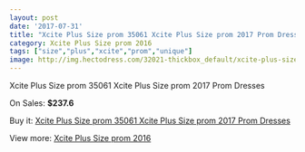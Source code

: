 ```yaml
---
layout: post
date: '2017-07-31'
title: "Xcite Plus Size prom 35061 Xcite Plus Size prom 2017 Prom Dresses"
category: Xcite Plus Size prom 2016
tags: ["size","plus","xcite","prom","unique"]
image: http://img.hectodress.com/32021-thickbox_default/xcite-plus-size-prom-35061-xcite-plus-size-prom-2012-prom-dresses.jpg
---
```

Xcite Plus Size prom 35061 Xcite Plus Size prom 2017 Prom Dresses

On Sales: **$237.6**
<a href="https://www.hectodress.com/xcite-plus-size-prom-2013/14550-xcite-plus-size-prom-35061-xcite-plus-size-prom-2012-prom-dresses.html"><amp-img layout="responsive" width="600" height="600" src="//img.hectodress.com/32021-thickbox_default/xcite-plus-size-prom-35061-xcite-plus-size-prom-2012-prom-dresses.jpg" alt="Xcite Plus Size prom 35061 Xcite Plus Size prom 2017 Prom Dresses 0" /></a>

Buy it: [Xcite Plus Size prom 35061 Xcite Plus Size prom 2017 Prom Dresses](https://www.hectodress.com/xcite-plus-size-prom-2013/14550-xcite-plus-size-prom-35061-xcite-plus-size-prom-2012-prom-dresses.html "Xcite Plus Size prom 35061 Xcite Plus Size prom 2017 Prom Dresses")

View more: [Xcite Plus Size prom 2016](https://www.hectodress.com/260-xcite-plus-size-prom-2013 "Xcite Plus Size prom 2016")